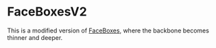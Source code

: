 # FaceBoxesV2
This is a modified version of [FaceBoxes](https://github.com/zisianw/FaceBoxes.PyTorch), where the backbone becomes thinner and deeper.
